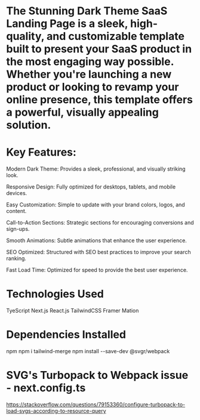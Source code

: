 # The Stunning Dark Theme SaaS Landing Page is a sleek, high-quality, and customizable template built to present your SaaS product in the most engaging way possible. Whether you're launching a new product or looking to revamp your online presence, this template offers a powerful, visually appealing solution.

# Key Features:

Modern Dark Theme: Provides a sleek, professional, and visually striking look.

Responsive Design: Fully optimized for desktops, tablets, and mobile devices.

Easy Customization: Simple to update with your brand colors, logos, and content.

Call-to-Action Sections: Strategic sections for encouraging conversions and sign-ups.

Smooth Animations: Subtle animations that enhance the user experience.

SEO Optimized: Structured with SEO best practices to improve your search ranking.

Fast Load Time: Optimized for speed to provide the best user experience.

# Technologies Used

TyeScript
Next.js
React.js
TailwindCSS
Framer Mation

# Dependencies Installed

npm npm i tailwind-merge
npm install --save-dev @svgr/webpack

# SVG's Turbopack to Webpack issue - next.config.ts

https://stackoverflow.com/questions/79153360/configure-turbopack-to-load-svgs-according-to-resource-query